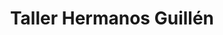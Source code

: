 ---
title: "Taller Hermanos Guillén"
url: /perales-del-alfambra/taller-hermanos-guillen/
shop: Autowerkstatt
---